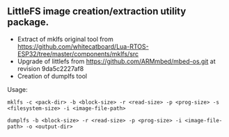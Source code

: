 ## LittleFS image creation/extraction utility package.

- Extract of mklfs original tool from https://github.com/whitecatboard/Lua-RTOS-ESP32/tree/master/components/mklfs/src
- Upgrade of littlefs from https://github.com/ARMmbed/mbed-os.git at revision 9da5c2227af8
- Creation of dumplfs tool

Usage:

```
mklfs -c <pack-dir> -b <block-size> -r <read-size> -p <prog-size> -s <filesystem-size> -i <image-file-path>

dumplfs -b <block-size> -r <read-size> -p <prog-size> -i <image-file-path> -o <output-dir>
```

